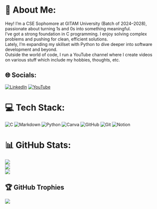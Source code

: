 # 💫 About Me:
Hey! I’m a CSE Sophomore at GITAM University (Batch of 2024–2028), passionate about turning 1s and 0s into something meaningful.<br>I’ve got a strong foundation in C programming. I enjoy solving complex problems and pushing for clean, efficient solutions. <br>Lately, I’m expanding my skillset with Python to dive deeper into software development and beyond.<br>Outside the world of code, I run a YouTube channel where I create videos on various stuff which include my hobbies, thoughts, etc.


## 🌐 Socials:
[![LinkedIn](https://img.shields.io/badge/LinkedIn-%230077B5.svg?logo=linkedin&logoColor=white)](https://linkedin.com/in/vinaya-sangeeta-lahari-baswa-027892316/) [![YouTube](https://img.shields.io/badge/YouTube-%23FF0000.svg?logo=YouTube&logoColor=white)](https://youtube.com/@LahariBVS) 

# 💻 Tech Stack:
![C](https://img.shields.io/badge/c-%2300599C.svg?style=flat&logo=c&logoColor=white) ![Markdown](https://img.shields.io/badge/markdown-%23000000.svg?style=flat&logo=markdown&logoColor=white) ![Python](https://img.shields.io/badge/python-3670A0?style=flat&logo=python&logoColor=ffdd54) ![Canva](https://img.shields.io/badge/Canva-%2300C4CC.svg?style=flat&logo=Canva&logoColor=white) ![GitHub](https://img.shields.io/badge/github-%23121011.svg?style=flat&logo=github&logoColor=white) ![Git](https://img.shields.io/badge/git-%23F05033.svg?style=flat&logo=git&logoColor=white) ![Notion](https://img.shields.io/badge/Notion-%23000000.svg?style=flat&logo=notion&logoColor=white)
# 📊 GitHub Stats:
![](https://github-readme-stats.vercel.app/api?username=bvslahari007&theme=dark&hide_border=false&include_all_commits=false&count_private=false)<br/>
![](https://nirzak-streak-stats.vercel.app/?user=bvslahari007&theme=dark&hide_border=false)<br/>
![](https://github-readme-stats.vercel.app/api/top-langs/?username=bvslahari007&theme=dark&hide_border=false&include_all_commits=false&count_private=false&layout=compact)

## 🏆 GitHub Trophies
![](https://github-profile-trophy.vercel.app/?username=bvslahari007&theme=prussian&no-frame=false&no-bg=false&margin-w=4)

<!-- Proudly created with GPRM ( https://gprm.itsvg.in ) -->

